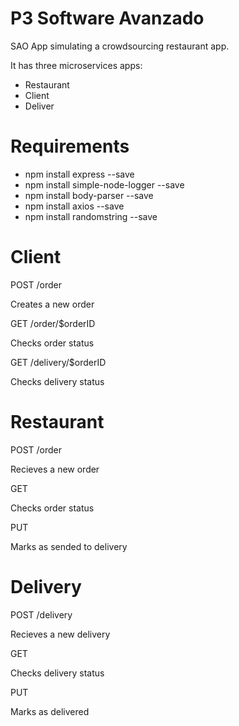 # P3 Software Avanzado

SAO App simulating a crowdsourcing restaurant app.

It has three microservices apps:
* Restaurant
* Client
* Deliver

# Requirements

* npm install express --save
* npm install simple-node-logger --save
* npm install body-parser --save
* npm install axios --save
* npm install randomstring --save

# Client

POST /order

Creates a new order

GET /order/$orderID

Checks order status

GET /delivery/$orderID

Checks delivery status

# Restaurant 

POST /order

Recieves a new order

GET

Checks order status

PUT 

Marks as sended to delivery

# Delivery

POST /delivery

Recieves a new delivery

GET

Checks delivery status

PUT

Marks as delivered